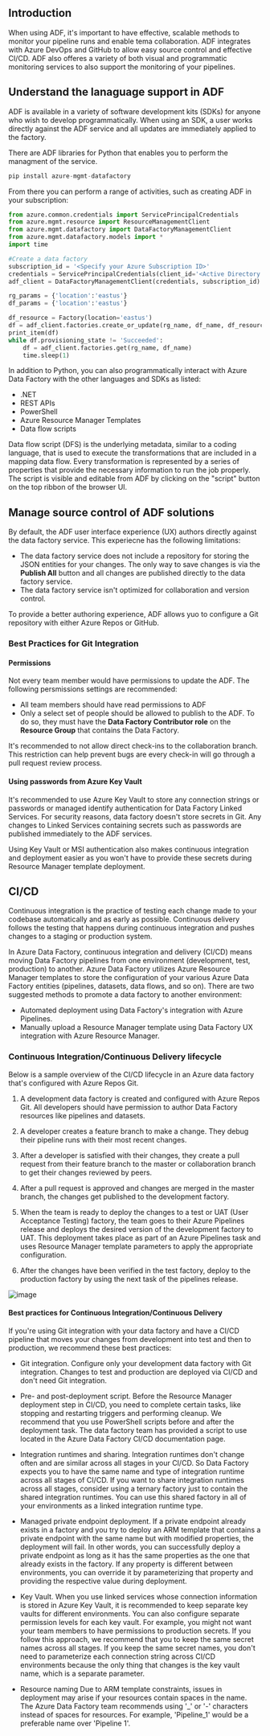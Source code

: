 ## Introduction

When using ADF, it's important to have effective, scalable methods to monitor your pipeline runs and enable tema collaboration. ADF integrates with Azure DevOps and GitHub to allow easy source control and effective CI/CD. ADF also offeres a variety of both visual and programmatic monitoring services to also support the monitoring of your pipelines. 

## Understand the lanaguage support in ADF

ADF is available in a variety of software development kits (SDKs) for anyone who wish to develop programmatically. When using an SDK, a user works directly against the ADF service and all updates are immediately applied to the factory. 

There are ADF libraries for Python that enables you to perform the managment of the service. 

```python
pip install azure-mgmt-datafactory
```

From there you can perform a range of activities, such as creating ADF in your subscription:

```python
from azure.common.credentials import ServicePrincipalCredentials
from azure.mgmt.resource import ResourceManagementClient
from azure.mgmt.datafactory import DataFactoryManagementClient
from azure.mgmt.datafactory.models import *
import time

#Create a data factory
subscription_id = '<Specify your Azure Subscription ID>'
credentials = ServicePrincipalCredentials(client_id='<Active Directory application/client ID>', secret='<client secret>', tenant='<Active Directory tenant ID>')
adf_client = DataFactoryManagementClient(credentials, subscription_id)

rg_params = {'location':'eastus'}
df_params = {'location':'eastus'}  

df_resource = Factory(location='eastus')
df = adf_client.factories.create_or_update(rg_name, df_name, df_resource)
print_item(df)
while df.provisioning_state != 'Succeeded':
    df = adf_client.factories.get(rg_name, df_name)
    time.sleep(1)
```

In addition to Python, you can also programmatically interact with Azure Data Factory with the other languages and SDKs as listed:

- .NET
- REST APIs
- PowerShell
- Azure Resource Manager Templates
- Data flow scripts

Data flow script (DFS) is the underlying metadata, similar to a coding language, that is used to execute the transformations that are included in a mapping data flow. Every transformation is represented by a series of properties that provide the necessary information to run the job properly. The script is visible and editable from ADF by clicking on the "script" button on the top ribbon of the browser UI.

## Manage source control of ADF solutions

By default, the ADF user interface experience (UX) authors directly against the data factory service. This experiecne has the following limitations: 

- The data factory service does not include a repository for storing the JSON entities for your changes. The only way to save changes is via the **Publish All** button and all changes are published directly to the data factory service. 
- The data factory service isn't optimized for collaboration and version control. 

To provide a better authoring experience, ADF allows yuo to configure a Git repository with either Azure Repos or GitHub.

### Best Practices for Git Integration

#### Permissions

Not every team member would have permissions to update the ADF. The following persmissions settings are recommended:

- All team members should have read permissions to ADF
- Only a select set of people should be allowed to publish to the ADF. To do so, they must have the **Data Factory Contributor role** on the **Resource Group** that contains the Data Factory.

It's recommended to not allow direct check-ins to the collaboration branch. This restriction can help prevent bugs are every check-in will go through a pull request review process. 

#### Using passwords from Azure Key Vault

It's recommended to use Azure Key Vault to store any connection strings or passwords or managed identify authentication for Data Factory Linked Services. For security reasons, data factory doesn't store secrets in Git. Any changes to Linked Services containing secrets such as passwords are published immediately to the ADF services. 

Using Key Vault or MSI authentication also makes continuous integration and deployment easier as you won't have to provide these secrets during Resource Manager template deployment.

## CI/CD

Continuous integration is the practice of testing each change made to your codebase automatically and as early as possible. Continuous delivery follows the testing that happens during continuous integration and pushes changes to a staging or production system.

In Azure Data Factory, continuous integration and delivery (CI/CD) means moving Data Factory pipelines from one environment (development, test, production) to another. Azure Data Factory utilizes Azure Resource Manager templates to store the configuration of your various Azure Data Factory entities (pipelines, datasets, data flows, and so on). There are two suggested methods to promote a data factory to another environment:

- Automated deployment using Data Factory's integration with Azure Pipelines.
- Manually upload a Resource Manager template using Data Factory UX integration with Azure Resource Manager.

### Continuous Integration/Continuous Delivery lifecycle

Below is a sample overview of the CI/CD lifecycle in an Azure data factory that's configured with Azure Repos Git.

1. A development data factory is created and configured with Azure Repos Git. All developers should have permission to author Data Factory resources like pipelines and datasets.

2. A developer creates a feature branch to make a change. They debug their pipeline runs with their most recent changes.

3. After a developer is satisfied with their changes, they create a pull request from their feature branch to the master or collaboration branch to get their changes reviewed by peers.

4. After a pull request is approved and changes are merged in the master branch, the changes get published to the development factory.

5. When the team is ready to deploy the changes to a test or UAT (User Acceptance Testing) factory, the team goes to their Azure Pipelines release and deploys the desired version of the development factory to UAT. This deployment takes place as part of an Azure Pipelines task and uses Resource Manager template parameters to apply the appropriate configuration.

6. After the changes have been verified in the test factory, deploy to the production factory by using the next task of the pipelines release.

![image](images/continuous-integration-image-12.png)

#### Best practices for Continuous Integration/Continuous Delivery

If you're using Git integration with your data factory and have a CI/CD pipeline that moves your changes from development into test and then to production, we recommend these best practices:

- Git integration. Configure only your development data factory with Git integration. Changes to test and production are deployed via CI/CD and don't need Git integration.

- Pre- and post-deployment script. Before the Resource Manager deployment step in CI/CD, you need to complete certain tasks, like stopping and restarting triggers and performing cleanup. We recommend that you use PowerShell scripts before and after the deployment task. The data factory team has provided a script to use located in the Azure Data Factory CI/CD documentation page.

- Integration runtimes and sharing. Integration runtimes don't change often and are similar across all stages in your CI/CD. So Data Factory expects you to have the same name and type of integration runtime across all stages of CI/CD. If you want to share integration runtimes across all stages, consider using a ternary factory just to contain the shared integration runtimes. You can use this shared factory in all of your environments as a linked integration runtime type.

- Managed private endpoint deployment. If a private endpoint already exists in a factory and you try to deploy an ARM template that contains a private endpoint with the same name but with modified properties, the deployment will fail. In other words, you can successfully deploy a private endpoint as long as it has the same properties as the one that already exists in the factory. If any property is different between environments, you can override it by parameterizing that property and providing the respective value during deployment.

- Key Vault. When you use linked services whose connection information is stored in Azure Key Vault, it is recommended to keep separate key vaults for different environments. You can also configure separate permission levels for each key vault. For example, you might not want your team members to have permissions to production secrets. If you follow this approach, we recommend that you to keep the same secret names across all stages. If you keep the same secret names, you don't need to parameterize each connection string across CI/CD environments because the only thing that changes is the key vault name, which is a separate parameter.

- Resource naming Due to ARM template constraints, issues in deployment may arise if your resources contain spaces in the name. The Azure Data Factory team recommends using '_' or '-' characters instead of spaces for resources. For example, 'Pipeline_1' would be a preferable name over 'Pipeline 1'.